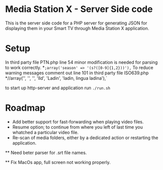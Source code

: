 # Media Station X - Server Side code
This is the server side code for a PHP server for generating JSON for displaying them in your Smart TV through Media Station X application.

Setup
=====
In third party file PTN.php line 54 minor modification is needed for parsing to work correctly.
    *`;array('season' => '(s?([0-9]{1,2}))'),`
To reduce warning messages comment out line 101 in third party file ISO639.php
    *\//array('', '', '', 'lld', 'Ladin', 'ladin, lingua ladina'),`

to start up http-server and application run `./run.sh`

Roadmap
========
* Add better support for fast-forwarding when playing video files.
* Resume option; to continue from where you left of last time you whatched a particular video file.
* Re-scan of media folders, either by a dedicated action or restarting the application.

** Need beter parser for .srt file names.

** Fix MacOs app, full screen not working properly.
